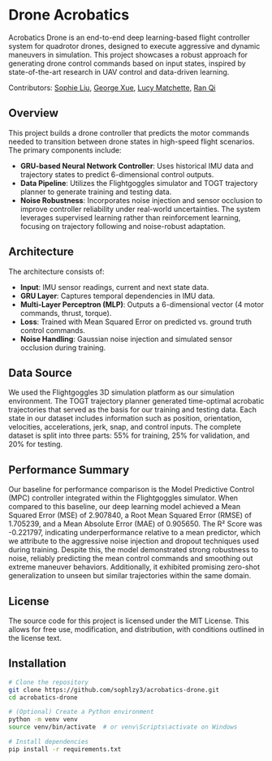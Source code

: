# Drone Acrobatics
Acrobatics Drone is an end-to-end deep learning-based flight controller system for quadrotor drones, designed to execute aggressive and dynamic maneuvers in simulation. This project showcases a robust approach for generating drone control commands based on input states, inspired by state-of-the-art research in UAV control and data-driven learning.

Contributors: [Sophie Liu](https://github.com/sophlzy3), [George Xue](https://github.com/sleepmastergx), [Lucy Matchette](https://github.com/LucyM3), [Ran Qi](https://github.com/fastwalker1118)

## Overview
This project builds a drone controller that predicts the motor commands needed to transition between drone states in high-speed flight scenarios. The primary components include:
- **GRU-based Neural Network Controller**: Uses historical IMU data and trajectory states to predict 6-dimensional control outputs.
- **Data Pipeline**: Utilizes the Flightgoggles simulator and TOGT trajectory planner to generate training and testing data.
- **Noise Robustness**: Incorporates noise injection and sensor occlusion to improve controller reliability under real-world uncertainties.
The system leverages supervised learning rather than reinforcement learning, focusing on trajectory following and noise-robust adaptation.

## Architecture
The architecture consists of:
- **Input**: IMU sensor readings, current and next state data.
- **GRU Layer**: Captures temporal dependencies in IMU data.
- **Multi-Layer Perceptron (MLP)**: Outputs a 6-dimensional vector (4 motor commands, thrust, torque).
- **Loss**: Trained with Mean Squared Error on predicted vs. ground truth control commands.
- **Noise Handling**: Gaussian noise injection and simulated sensor occlusion during training.

## Data Source
We used the Flightgoggles 3D simulation platform as our simulation environment. The TOGT trajectory planner generated time-optimal acrobatic trajectories that served as the basis for our training and testing data. Each state in our dataset includes information such as position, orientation, velocities, accelerations, jerk, snap, and control inputs. The complete dataset is split into three parts: 55% for training, 25% for validation, and 20% for testing.

## Performance Summary
Our baseline for performance comparison is the Model Predictive Control (MPC) controller integrated within the Flightgoggles simulator. When compared to this baseline, our deep learning model achieved a Mean Squared Error (MSE) of 2.907840, a Root Mean Squared Error (RMSE) of 1.705239, and a Mean Absolute Error (MAE) of 0.905650. The R² Score was -0.221797, indicating underperformance relative to a mean predictor, which we attribute to the aggressive noise injection and dropout techniques used during training. Despite this, the model demonstrated strong robustness to noise, reliably predicting the mean control commands and smoothing out extreme maneuver behaviors. Additionally, it exhibited promising zero-shot generalization to unseen but similar trajectories within the same domain.

## License
The source code for this project is licensed under the MIT License. This allows for free use, modification, and distribution, with conditions outlined in the license text.

## Installation
```bash
# Clone the repository
git clone https://github.com/sophlzy3/acrobatics-drone.git
cd acrobatics-drone

# (Optional) Create a Python environment
python -m venv venv
source venv/bin/activate  # or venv\Scripts\activate on Windows

# Install dependencies
pip install -r requirements.txt
```
